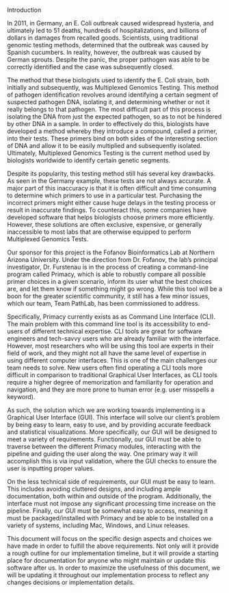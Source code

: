 Introduction


In 2011, in Germany, an E. Coli outbreak caused widespread hysteria, and ultimately led to 51 deaths, hundreds of hospitalizations, and billions of dollars in damages from recalled goods. Scientists, using traditional genomic testing methods, determined that the outbreak was caused by Spanish cucumbers.  In reality, however, the outbreak was caused by German sprouts.  Despite the panic, the proper pathogen was able to be correctly identified and the case was subsequently closed.


The method that these biologists used to identify the E. Coli strain, both initially and subsequently, was Multiplexed Genomics Testing.  This method of pathogen identification revolves around identifying a certain segment of suspected pathogen DNA, isolating it, and determining whether or not it really belongs to that pathogen.  The most difficult part of this process is isolating the DNA from just the expected pathogen, so as to not be hindered by other DNA in a sample.  In order to effectively do this, biologists have developed a method whereby they introduce a compound, called a primer, into their tests.  These primers bind on both sides of the interesting section of DNA and allow it to be easily multiplied and subsequently isolated.  Ultimately, Multiplexed Genomics Testing is the current method used by biologists worldwide to identify certain genetic segments.

Despite its popularity, this testing method still has several key drawbacks.  As seen in the Germany example, these tests are not always accurate.  A major part of this inaccuracy is that it is often difficult and time consuming to determine which primers to use in a particular test.  Purchasing the incorrect primers might either cause huge delays in the testing process or result in inaccurate findings. To counteract this, some companies have developed software that helps biologists choose primers more efficiently.  However, these solutions are often exclusive, expensive, or generally inaccessible to most labs that are otherwise equipped to perform Multiplexed Genomics Tests. 

Our sponsor for this project is the Fofanov Bioinformatics Lab at Northern Arizona University.  Under the direction from Dr. Fofanov, the lab’s principal investigator, Dr. Furstenau is in the process of creating a command-line program called Primacy, which is able to robustly compare all possible primer choices in a given scenario, inform its user what the best choices are, and let them know if something might go wrong.  While this tool will be a boon for the greater scientific community, it still has a few minor issues, which our team, Team PathLab, has been commissioned to address. 

Specifically, Primacy currently exists as as Command Line Interface (CLI).  The main problem with this command line tool is its accessibility to end-users of different technical expertise. CLI tools are great for software engineers and tech-savvy users who are already familiar with the interface.  However, most researchers who will be using this tool are experts in their field of work, and they might not all have the same level of expertise in using different computer interfaces. This is one of the main challenges our team needs to solve. New users often find operating a CLI tools more difficult in comparison to traditional Graphical User Interfaces, as CLI tools require a higher degree of memorization and familiarity for operation and navigation, and they are more prone to human error (e.g. user misspells a keyword).

As such, the solution which we are working towards implementing is a Graphical User Interface (GUI).  This interface will solve our client’s problem by being easy to learn, easy to use, and by providing accurate feedback and statistical visualizations.  More specifically, our GUI will be designed to meet a variety of requirements.  Functionally, our GUI must be able to traverse between the different Primacy modules, interacting with the pipeline and guiding the user along the way.  One primary way it will accomplish this is via input validation, where the GUI checks to ensure the user is inputting proper values.

On the less technical side of requirements, our GUI must be easy to learn.  This includes avoiding cluttered designs, and including ample documentation, both within and outside of the program.  Additionally, the interface must not impose any significant processing time increase on the pipeline.  Finally, our GUI must be somewhat easy to access, meaning it must be packaged/installed with Primacy and be able to be installed on a variety of systems, including Mac, Windows, and Linux releases.

This document will focus on the specific design aspects and choices we have made in order to fulfill the above requirements.  Not only will it provide a rough outline for our implementation timeline, but it will provide a starting place for documentation for anyone who might maintain or update this software after us.  In order to maximize the usefulness of this document, we will be updating it throughout our implementation process to reflect any changes decisions or implementation details.
